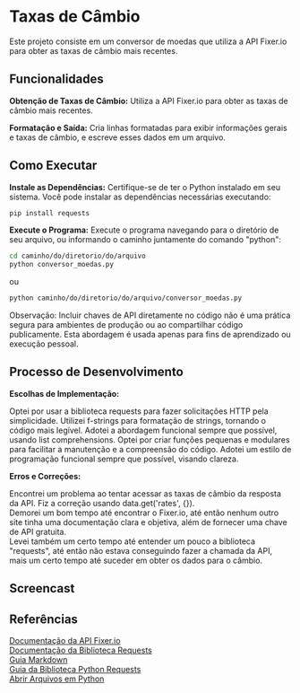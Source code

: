 # Taxas de Câmbio
Este projeto consiste em um conversor de moedas que utiliza a API Fixer.io para obter as taxas de câmbio mais recentes.
## Funcionalidades
**Obtenção de Taxas de Câmbio:**  Utiliza a API Fixer.io para obter as taxas de câmbio mais recentes.

**Formatação e Saída:**   Cria linhas formatadas para exibir informações gerais e taxas de câmbio, e escreve esses dados em um arquivo.

## Como Executar
**Instale as Dependências:**
   Certifique-se de ter o Python instalado em seu sistema. Você pode instalar as dependências necessárias executando:
   ```bash
   pip install requests
  ```
**Execute o Programa:**
Execute o programa navegando para o diretório de seu arquivo, ou informando o caminho juntamente do comando "python":
```bash
cd caminho/do/diretorio/do/arquivo
python conversor_moedas.py
```
ou
```bash
python caminho/do/diretorio/do/arquivo/conversor_moedas.py
```
Observação: Incluir chaves de API diretamente no código não é uma prática segura para ambientes de produção ou ao compartilhar código publicamente. Esta abordagem é usada apenas para fins de aprendizado ou execução pessoal.

## Processo de Desenvolvimento
**Escolhas de Implementação:**

Optei por usar a biblioteca requests para fazer solicitações HTTP pela simplicidade.
Utilizei f-strings para formatação de strings, tornando o código mais legível.
Adotei a abordagem funcional sempre que possível, usando list comprehensions.
Optei por criar funções pequenas e modulares para facilitar a manutenção e a compreensão do código. 
Adotei um estilo de programação funcional sempre que possível, visando clareza.

**Erros e Correções:**

Encontrei um problema ao tentar acessar as taxas de câmbio da resposta da API. Fiz a correção usando data.get('rates', {}).  
Demorei um bom tempo até encontrar o Fixer.io, até então nenhum outro site tinha uma documentação clara e objetiva, além de fornecer uma chave de API gratuita.  
Levei também um certo tempo até entender um pouco a biblioteca "requests", até então não estava conseguindo fazer a chamada da API, mais um certo tempo até suceder em obter os dados para o câmbio.

## Screencast
[]()

## Referências
[Documentação da API Fixer.io](https://fixer.io/documentation)  
[Documentação da Biblioteca Requests](https://docs.python-requests.org/en/latest/)  
[Guia Markdown](https://www.markdownguide.org/getting-started/)  
[Guia da Biblioteca Python Requests](https://realpython.com/python-requests/)  
[Abrir Arquivos em Python](https://www.freecodecamp.org/portuguese/news/como-escrever-em-um-arquivo-em-python-open-read-append-e-outras-funcoes-de-manipulacao-explicadas/)

